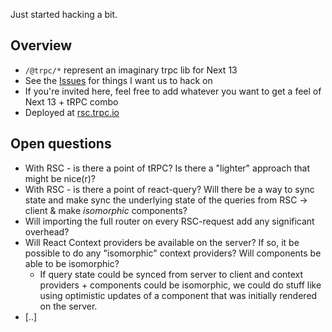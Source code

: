 Just started hacking a bit.


## Overview

- `/@trpc/*` represent an imaginary trpc lib for Next 13
- See the [Issues](https://github.com/trpc/next-13/issues/2) for things I want us to hack on
- If you're invited here, feel free to add whatever you want to get a feel of Next 13 + tRPC combo
- Deployed at [rsc.trpc.io](https://rsc.trpc.io/)


## Open questions


- With RSC - is there a point of tRPC? Is there a "lighter" approach that might be nice(r)?
- With RSC - is there a point of react-query? Will there be a way to sync state and make sync the underlying state of the queries from RSC -> client & make *isomorphic* components?
- Will importing the full router on every RSC-request add any significant overhead?
- Will React Context providers be available on the server? If so, it be possible to do any "isomorphic" context providers? Will components be able to be isomorphic?
  - If query state could be synced from server to client and context providers + components could be isomorphic, we could do stuff like using optimistic updates of a component that was initially rendered on the server.
- [..]